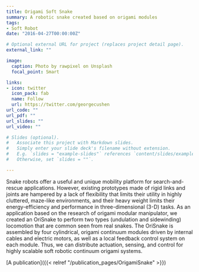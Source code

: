 ```yaml
---
title: Origami Soft Snake
summary: A robotic snake created based on origami modules
tags:
- Soft Robot
date: "2016-04-27T00:00:00Z"

# Optional external URL for project (replaces project detail page).
external_link: ""

image:
  caption: Photo by rawpixel on Unsplash
  focal_point: Smart

links:
- icon: twitter
  icon_pack: fab
  name: Follow
  url: https://twitter.com/georgecushen
url_code: ""
url_pdf: ""
url_slides: ""
url_video: ""

# Slides (optional).
#   Associate this project with Markdown slides.
#   Simply enter your slide deck's filename without extension.
#   E.g. `slides = "example-slides"` references `content/slides/example-slides.md`.
#   Otherwise, set `slides = ""`.

---
```


Snake robots offer a useful and unique mobility platform for search-and-rescue applications. However, existing prototypes made of rigid links and joints are hampered by a lack of flexibility that limits their utility in highly cluttered, maze-like environments, and their heavy weight limits their energy-efficiency and performance in three-dimensional (3-D) tasks. As an application based on the research of origami modular manipulator, we created an OriSnake to perform two types (undulation and sidewinding) locomotion that are common seen from real snakes. The OriSnake is assembled by four cylindrical, origami continuum modules driven by internal cables and electric motors, as well as a local feedback control system on each module. Thus, we can distribute actuation, sensing, and control for highly scalable soft robotic continuum origami systems.

[A publication]({{< relref "/publication_pages/OrigamiSnake" >}})